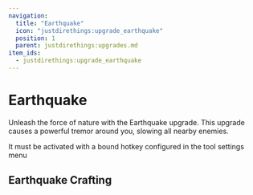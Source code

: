 ```yaml
---
navigation:
  title: "Earthquake"
  icon: "justdirethings:upgrade_earthquake"
  position: 1
  parent: justdirethings:upgrades.md
item_ids:
  - justdirethings:upgrade_earthquake
---
```


# Earthquake

Unleash the force of nature with the Earthquake upgrade. This upgrade causes a powerful tremor around you, slowing all nearby enemies.

It must be activated with a bound hotkey configured in the tool settings menu

## Earthquake Crafting



<Recipe id="justdirethings:upgrade_earthquake" />

